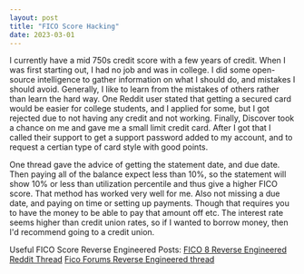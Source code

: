 ```yaml
---
layout: post
title: "FICO Score Hacking"
date: 2023-03-01
---
```


I currently have a mid 750s credit score with a few years of credit. When I was first starting out, I had no job and was in college. I did some open-source intelligence to gather information on what I should do, and mistakes I should avoid. Generally, I like to learn from the mistakes of others rather than learn the hard way.
One Reddit user stated that getting a secured card would be easier for college students, and I applied for some, but I got rejected due to not having any credit and not working. Finally, Discover took a chance on me and gave me a small limit credit card. After I got that I called their support to get a support password added to my account, and to request a certian type of card style with good points.

One thread gave the advice of getting the statement date, and due date. Then paying all of the balance expect less than 10%, so the statement will show 10% or less than utilization percentile and thus give a higher FICO score. That method has worked very well for me. Also not missing a due date, and paying on time or setting up payments. Though that requires you to have the money to be able to pay that amount off etc. The interest rate seems higher than credit union rates, so if I wanted to borrow money, then I'd recommend going to a credit union.   

Useful FICO Score Reverse Engineered Posts:
[FICO 8 Reverse Engineered Reddit Thread](https://archive.is/dJQ6a)
[Fico Forums Reverse Engineered thread](https://ficoforums.myfico.com/t5/Understanding-FICO-Scoring/Credit-Scoring-Primer-pub-5-17-20/m-p/6023348/highlight/true)

